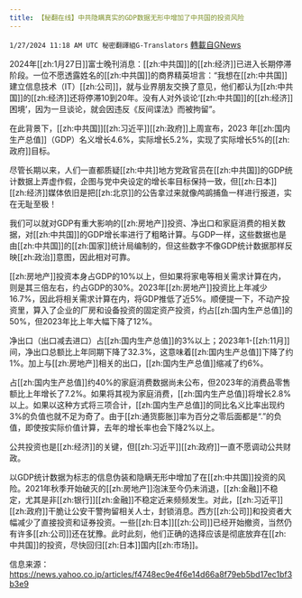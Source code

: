 ```yaml
---
title: 【秘翻在线】中共隐瞒真实的GDP数据无形中增加了中共国的投资风险
---
```

`1/27/2024 11:18 AM UTC 秘密翻譯組G-Translators` [轉載自GNews](https://gnews.org/articles/2258364)

2024年[[zh:1月27日]]富士晚刊消息：[[zh:中共国]]的[[zh:经济]]已进入长期停滞阶段。一位不愿透露姓名的[[zh:中共国]]的商界精英坦言：“我想在[[zh:中共国]]建立信息技术（IT）[[zh:公司]]，就与业界朋友交换了意见，他们都认为[[zh:中共国]]的[[zh:经济]]还将停滞10到20年。没有人对外谈论‘[[zh:中共国]]的[[zh:经济]]困境’，因为一旦谈论，就会因违反《反间谍法》而被拘留”。

在此背景下，[[zh:中共国]][[zh:习近平]][[zh:政府]]上周宣布，2023 年[[zh:国内生产总值]]（GDP）名义增长4.6%，实际增长5.2%，实现了实际增长5%的[[zh:政府]]目标。

尽管长期以来，人们一直都质疑[[zh:中共]]地方党政官员在[[zh:中共国]]的GDP统计数据上弄虚作假，企图与党中央设定的增长率目标保持一致，但[[zh:日本]][[zh:经济]]媒体依旧是把[[zh:北京]]的公告拿过来就像鸬鹚捕鱼一样进行报道，实在无耻至极！

我们可以就对GDP有重大影响的[[zh:房地产]]投资、净出口和家庭消费的相关数据，对[[zh:中共国]]的GDP增长率进行了粗略计算。与GDP一样，这些数据也是由[[zh:中共国]]的[[zh:国家]]统计局编制的，但这些数字不像GDP统计数据那样反映[[zh:政治]]意图，因此相对可靠。

[[zh:房地产]]投资本身占GDP的10%以上，但如果将家电等相关需求计算在内，则是其三倍左右，约占GDP的30%。2023年[[zh:房地产]]投资比上年减少16.7%，因此将相关需求计算在内，将GDP推低了近5%。顺便提一下，不动产投资里，算入了企业的厂房和设备投资的固定资产投资，约占[[zh:国内生产总值]]的50%，但2023年比上年大幅下降了12%。

净出口（出口减去进口）占[[zh:国内生产总值]]的3%以上；2023年1-[[zh:11月]]间，净出口总额比上年同期下降了32.3%，这意味着[[zh:国内生产总值]]下降了约1%。加上与[[zh:房地产]]相关的出口，[[zh:国内生产总值]]缩减了约6%。

占[[zh:国内生产总值]]约40%的家庭消费数据尚未公布，但2023年的消费品零售额比上年增长了7.2%。如果将其视为家庭消费，[[zh:国内生产总值]]将增长2.8%以上。如果以这种方式将三项合计，[[zh:国内生产总值]]的同比名义比率出现约3%的负值也就不足为奇了。由于[[zh:通货膨胀]]率为百分之零后面都是“.”的负值，即使按实际价值计算，去年的增长率也会下降2%以上。

公共投资也是[[zh:经济]]的关键，但[[zh:习近平]][[zh:政府]]一直不愿调动公共财政。

以GDP统计数据为标志的信息伪装和隐瞒无形中增加了在[[zh:中共国]]投资的风险。2021年秋季开始破灭的[[zh:房地产]]泡沫至今仍未消退，[[zh:金融]]不稳定，尤其是非[[zh:银行]][[zh:金融]]不稳定近来频频发生。对此，[[zh:习近平]][[zh:政府]]干脆让公安干警拘留相关人士，封锁消息。西方[[zh:公司]]和投资者大幅减少了直接投资和证券投资。一些[[zh:日本]][[zh:公司]]已经开始撤资，当然仍有许多[[zh:公司]]还在犹豫。此时此刻，他们正确的选择应该是彻底放弃在[[zh:中共国]]的投资，尽快回归[[zh:日本]]国内[[zh:市场]]。

信息来源：https://news.yahoo.co.jp/articles/f4748ec9e4f6e14d66a8f79eb5bd17ec1bf3b3e9
